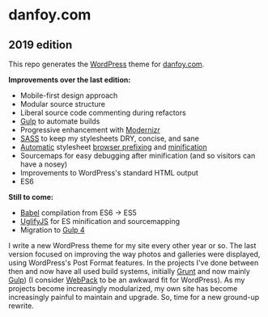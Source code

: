 # danfoy.com
## 2019 edition

This repo generates the [WordPress](https://www.wordpress.org) theme for [danfoy.com](https://www.danfoy.com).

**Improvements over the last edition:**
- Mobile-first design approach
- Modular source structure
- Liberal source code commenting during refactors
- [Gulp](https://gulpjs.com) to automate builds
- Progressive enhancement with [Modernizr](https://modernizr.com)
- [SASS](https://sass-lang.com) to keep my stylesheets DRY, concise, and sane
- [Automatic](https://postcss.org) stylesheet [browser prefixing](https://github.com/postcss/autoprefixer) and [minification](https://cssnano.co)
- Sourcemaps for easy debugging after minification (and so visitors can have a nosey)
- Improvements to WordPress's standard HTML output
- ES6

**Still to come:**
- [Babel](https://babeljs.io) compilation from ES6 -> ES5
- [UglifyJS](http://lisperator.net/uglifyjs/) for ES minification and sourcemapping
- Migration to [Gulp 4](https://medium.com/gulpjs/version-4-now-default-92c6cd4beb45)

I write a new WordPress theme for my site every other year or so. The last version focused on improving the way photos and galleries were displayed, using WordPress's Post Format features. In the projects I've done between then and now have all used build systems, initially [Grunt](https://gruntjs.com/) and now mainly [Gulp](https://gulpjs.com)) (I consider [WebPack](https://webpack.js.org/) to be an awkward fit for WordPress). As my projects become increasingly modularized, my own site has become increasingly painful to maintain and upgrade. So, time for a new ground-up rewrite.